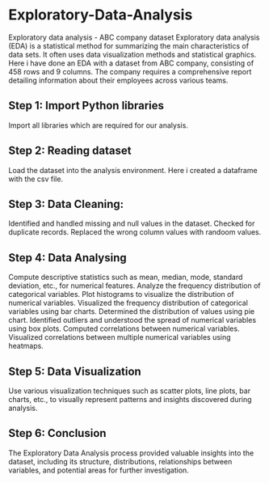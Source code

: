# Exploratory-Data-Analysis
Exploratory data analysis - ABC company dataset
Exploratory data analysis (EDA) is a statistical method for summarizing the main characteristics of data sets. It often uses data visualization methods and statistical graphics. Here i have done an EDA  with a dataset from ABC company, consisting of 458 rows and 9 columns. The company requires a comprehensive report detailing information about their employees across various teams.

## Step 1: Import Python libraries
Import all libraries which are required for our analysis.

## Step 2: Reading dataset
Load the dataset into the analysis environment. Here i created a dataframe with the csv file.

## Step 3: Data Cleaning:
Identified and handled missing and null values in the dataset.
Checked for duplicate records.
Replaced the wrong column values with randoom values.

## Step 4: Data Analysing
Compute descriptive statistics such as mean, median, mode, standard deviation, etc., for numerical features.
Analyze the frequency distribution of categorical variables.
Plot histograms to visualize the distribution of numerical variables.
Visualized the frequency distribution of categorical variables using bar charts.
Determined the distribution of values using pie chart.
Identified outliers and understood the spread of numerical variables using box plots.
Computed correlations between numerical variables.
Visualized correlations between multiple numerical variables using heatmaps.

## Step 5: Data Visualization
Use various visualization techniques such as scatter plots, line plots, bar charts, etc., to visually represent patterns and insights discovered during analysis.

## Step 6: Conclusion
The Exploratory Data Analysis process provided valuable insights into the dataset, including its structure, distributions, relationships between variables, and potential areas for further investigation.

